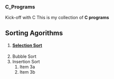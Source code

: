### C_Programs

Kick-off with C
This is my collection of **C programs**


<h2>Sorting Agorithms</h2>

1. [<h4>Selection Sort</h4>](https://github.com/AKHIL-S-BABU/C_Programs/blob/main/Programs/P03_Selection_sort.c)
1. Bubble Sort
1. Insertion Sort
   1. Item 3a
   1. Item 3b

